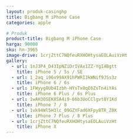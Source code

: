```yaml
---
layout: produk-casinghp
title: Bigbang M iPhone Case
categories: apple

# Produk
product-title: Bigbang M iPhone Case
harga: 90000
sku: hn-3965
image-drive: 1crjZttC7NQfeuRXHOHtysaEOLAuiVzHt
gallery:
  - url: 1nJ3P4_D43IpNZiDrIVAx1ZZ-YgI4Bgtt
    title: iPhone 5 / 5s / SE
  - url: 1_2aq_i96x99AX91hPWRI3kWNif9JSs3z
    title: iPhone 6 / 6s
  - url: 1FWyyg8Ub4Izbh-HYsTxOqE6ZsTn4iYAs
    title: iPhone 6 Plus / 6s Plus
  - url: 1wAH3OSEK8SA4i9-66b3UoCClgvt8Y1Kd
    title: iPhone 7 / 8
  - url: 1vk94Wl5H3lc_09GZYFad6XFpy8TR_Z0X
    title: iPhone 7 Plus / 8 Plus
  - url: 1crjZttC7NQfeuRXHOHtysaEOLAuiVzHt
    title: iPhone X
---
```

